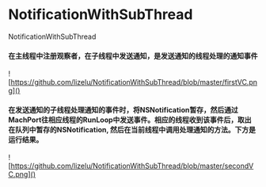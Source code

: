# NotificationWithSubThread
NotificationWithSubThread
#### 在主线程中注册观察者，在子线程中发送通知，是发送通知的线程处理的通知事件
![https://github.com/lizelu/NotificationWithSubThread/blob/master/firstVC.png]()

#### 在发送通知的子线程处理通知的事件时，将NSNotification暂存，然后通过MachPort往相应线程的RunLoop中发送事件。相应的线程收到该事件后，取出在队列中暂存的NSNotification, 然后在当前线程中调用处理通知的方法。下方是运行结果。
![https://github.com/lizelu/NotificationWithSubThread/blob/master/secondVC.png]()
